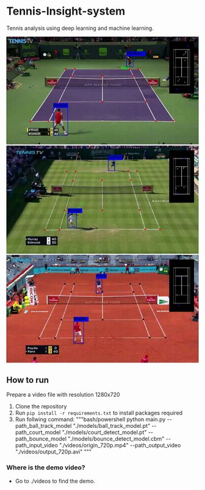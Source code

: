 # Tennis-Insight-system
Tennis analysis using deep learning and machine learning.

![](pics/hard.gif)
![](pics/grass.gif)
![](pics/clay.gif)

## How to run
Prepare a video file with resolution 1280x720
1. Clone the repository 
2. Run `pip install -r requirements.txt` to install packages required
3. Run follwing command:
    """bash/powershell
        python main.py --path_ball_track_model "./models/ball_track_model.pt" --path_court_model "./models/court_detect_model.pt" --path_bounce_model "./models/bounce_detect_model.cbm" --path_input_video "./videos/origin_720p.mp4" --path_output_video "./videos/output_720p.avi"
    """

### Where is the demo video?

- Go to ./videos to find the demo.
   

